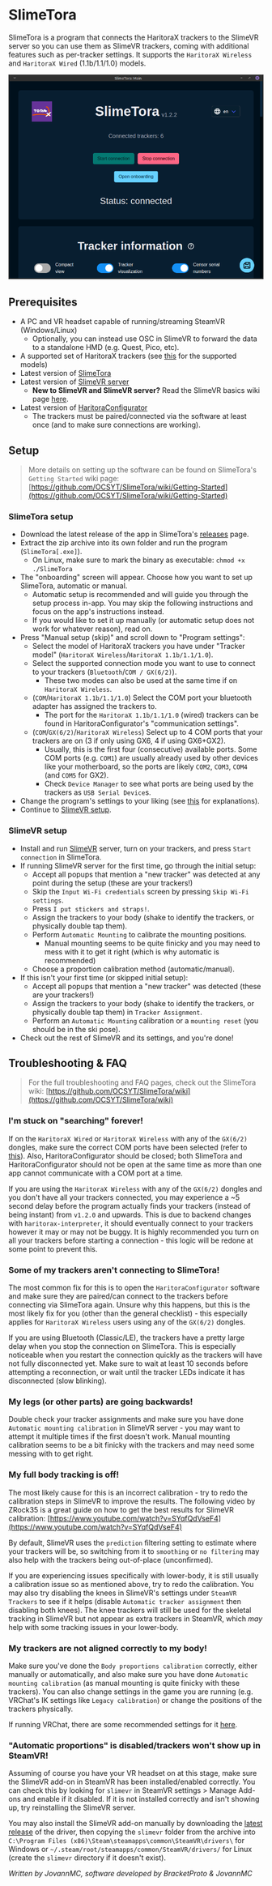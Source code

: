 # SlimeTora

SlimeTora is a program that connects the HaritoraX trackers to the SlimeVR server so you can use them as SlimeVR trackers, coming with additional features such as per-tracker settings. It supports the `HaritoraX Wireless` and `HaritoraX Wired` (1.1b/1.1/1.0) models.

![Screenshot of the app's main section showing the status and amount of trackers connected (6 trackers)](../assets/img/SlimeTora.png)

## Prerequisites

- A PC and VR headset capable of running/streaming SteamVR (Windows/Linux)
  - Optionally, you can instead use OSC in SlimeVR to forward the data to a standalone HMD (e.g. Quest, Pico, etc).
- A supported set of HaritoraX trackers (see [this](https://github.com/OCSYT/SlimeTora/wiki/FAQ#what-devices-are-supported) for the supported models)
- Latest version of [SlimeTora](https://github.com/OCSYT/SlimeTora/releases/latest)
- Latest version of [SlimeVR server](https://github.com/SlimeVR/SlimeVR-Server/releases/latest)
  - **New to SlimeVR and SlimeVR server?** Read the SlimeVR basics wiki page [here](https://github.com/OCSYT/SlimeTora/wiki/SlimeVR).
- Latest version of [HaritoraConfigurator](https://shop.shiftall.net/en-us/products/haritoraconfigurator-global)
  - The trackers must be paired/connected via the software at least once (and to make sure connections are working).

## Setup

> More details on setting up the software can be found on SlimeTora's `Getting Started` wiki page: [https://github.com/OCSYT/SlimeTora/wiki/Getting-Started](https://github.com/OCSYT/SlimeTora/wiki/Getting-Started)

### SlimeTora setup

- Download the latest release of the app in SlimeTora's [releases](https://github.com/OCSYT/SlimeTora/releases/latest) page.
- Extract the zip archive into its own folder and run the program (`SlimeTora[.exe]`).
  - On Linux, make sure to mark the binary as executable: `chmod +x ./SlimeTora`
- The "onboarding" screen will appear. Choose how you want to set up SlimeTora, automatic or manual.
  - Automatic setup is recommended and will guide you through the setup process in-app. You may skip the following instructions and focus on the app's instructions instead.
  - If you would like to set it up manually (or automatic setup does not work for whatever reason), read on.
- Press "Manual setup (skip)" and scroll down to "Program settings":
  - Select the model of HaritoraX trackers you have under "Tracker model" (`HaritoraX Wireless`/`HaritoraX 1.1b/1.1/1.0`).
  - Select the supported connection mode you want to use to connect to your trackers (`Bluetooth`/`COM / GX(6/2)`).
    - These two modes can also be used at the same time if on `HaritoraX Wireless`.
  - (`COM`/`HaritoraX 1.1b/1.1/1.0`) Select the COM port your bluetooth adapter has assigned the trackers to.
    - The port for the `HaritoraX 1.1b/1.1/1.0` (wired) trackers can be found in HaritoraConfigurator's "communication settings".
  - (`COM`/`GX(6/2)`/`HaritoraX Wireless`) Select up to 4 COM ports that your trackers are on (3 if only using GX6, 4 if using GX6+GX2).
    - Usually, this is the first four (consecutive) available ports. Some COM ports (e.g. `COM1`) are usually already used by other devices like your motherboard, so the ports are likely `COM2`, `COM3`, `COM4` (and `COM5` for GX2).
    - Check `Device Manager` to see what ports are being used by the trackers as `USB Serial Device`s.
- Change the program's settings to your liking (see [this](https://github.com/OCSYT/SlimeTora/wiki/Settings) for explanations).
- Continue to [SlimeVR setup](#slimevr-setup).

### SlimeVR setup

- Install and run [SlimeVR](../server/initial-setup.md) server, turn on your trackers, and press `Start connection` in SlimeTora.
- If running SlimeVR server for the first time, go through the initial setup:
  - Accept all popups that mention a "new tracker" was detected at any point during the setup (these are your trackers!)
  - Skip the `Input Wi-Fi credentials` screen by pressing `Skip Wi-Fi settings`.
  - Press `I put stickers and straps!`.
  - Assign the trackers to your body (shake to identify the trackers, or physically double tap them).
  - Perform `Automatic Mounting` to calibrate the mounting positions.
    - Manual mounting seems to be quite finicky and you may need to mess with it to get it right (which is why automatic is recommended)
  - Choose a proportion calibration method (automatic/manual).
- If this isn't your first time (or skipped initial setup):
  - Accept all popups that mention a "new tracker" was detected (these are your trackers!)
  - Assign the trackers to your body (shake to identify the trackers, or physically double tap them) in `Tracker Assignment`.
  - Perform an `Automatic Mounting` calibration or a `mounting reset` (you should be in the ski pose).
- Check out the rest of SlimeVR and its settings, and you're done!

## Troubleshooting & FAQ

> For the full troubleshooting and FAQ pages, check out the SlimeTora wiki: [https://github.com/OCSYT/SlimeTora/wiki](https://github.com/OCSYT/SlimeTora/wiki)

### I'm stuck on "searching" forever!

If on the `HaritoraX Wired` or `HaritoraX Wireless` with any of the `GX(6/2)` dongles, make sure the correct COM ports have been selected (refer to [this](https://github.com/OCSYT/SlimeTora/wiki/Getting-Started)). Also, HaritoraConfigurator should be closed; both SlimeTora and HaritoraConfigurator should not be open at the same time as more than one app cannot communicate with a COM port at a time.

If you are using the `HaritoraX Wireless` with any of the `GX(6/2)` dongles and you don't have all your trackers connected, you may experience a ~5 second delay before the program actually finds your trackers (instead of being instant) from `v1.2.0` and upwards. This is due to backend changes with `haritorax-interpreter`, it should eventually connect to your trackers however it may or may not be buggy. It is highly recommended you turn on all your trackers before starting a connection - this logic will be redone at some point to prevent this.

### Some of my trackers aren't connecting to SlimeTora!

The most common fix for this is to open the `HaritoraConfigurator` software and make sure they are paired/can connect to the trackers before connecting via SlimeTora again. Unsure why this happens, but this is the most likely fix for you (other than the general checklist) - this especially applies for `HaritoraX Wireless` users using any of the `GX(6/2)` dongles.

If you are using Bluetooth (Classic/LE), the trackers have a pretty large delay when you stop the connection on SlimeTora. This is especially noticeable when you restart the connection quickly as the trackers will have not fully disconnected yet. Make sure to wait at least 10 seconds before attempting a reconnection, or wait until the tracker LEDs indicate it has disconnected (slow blinking).

### My legs (or other parts) are going backwards!

Double check your tracker assignments and make sure you have done `Automatic mounting calibration` in SlimeVR server - you may want to attempt it multiple times if the first doesn't work. Manual mounting calibration seems to be a bit finicky with the trackers and may need some messing with to get right.

### My full body tracking is off!

The most likely cause for this is an incorrect calibration - try to redo the calibration steps in SlimeVR to improve the results. The following video by ZRock35 is a great guide on how to get the best results for SlimeVR calibration: [https://www.youtube.com/watch?v=SYqfQdVseF4](https://www.youtube.com/watch?v=SYqfQdVseF4)

By default, SlimeVR uses the `prediction` filtering setting to estimate where your trackers will be, so switching from it to `smoothing` or `no filtering` may also help with the trackers being out-of-place (unconfirmed).

If you are experiencing issues specifically with lower-body, it is still usually a calibration issue so as mentioned above, try to redo the calibration. You may also try disabling the knees in SlimeVR's settings under `SteamVR Trackers` to see if it helps (disable `Automatic tracker assignment` then disabling both knees). The knee trackers will still be used for the skeletal tracking in SlimeVR but not appear as extra trackers in SteamVR, which _may_ help with some tracking issues in your lower-body.

### My trackers are not aligned correctly to my body!

Make sure you've done the `Body proportions calibration` correctly, either manually or automatically, and also make sure you have done `Automatic mounting calibration` (as manual mounting is quite finicky with these trackers). You can also change settings in the game you are running (e.g. VRChat's IK settings like `Legacy calibration`) or change the positions of the trackers physically.

If running VRChat, there are some recommended settings for it [here](./vrchat-config.md).

### "Automatic proportions" is disabled/trackers won't show up in SteamVR!

Assuming of course you have your VR headset on at this stage, make sure the SlimeVR add-on in SteamVR has been installed/enabled correctly. You can check this by looking for `slimevr` in SteamVR settings > Manage Add-ons and enable if it disabled. If it is not installed correctly and isn't showing up, try reinstalling the SlimeVR server.

You may also install the SlimeVR add-on manually by downloading the [latest release](https://github.com/SlimeVR/SlimeVR-OpenVR-Driver/releases/latest) of the driver, then copying the `slimevr` folder from the archive into `C:\Program Files (x86)\Steam\steamapps\common\SteamVR\drivers\` for Windows or `~/.steam/root/steamapps/common/SteamVR/drivers/` for Linux (create the `slimevr` directory if it doesn't exist).

_Written by JovannMC, software developed by BracketProto & JovannMC_
